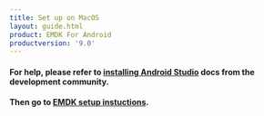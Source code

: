 ```yaml
---
title: Set up on MacOS
layout: guide.html
product: EMDK For Android
productversion: '9.0'
---
```


#### For help, please refer to [installing Android Studio](https://developer.android.com/studio/install) docs from the development community. 


#### Then go to [EMDK setup instuctions](../setup). 

<!-- 
##Removing previous EMDK installations
>Note: Before upgrading, previous versions of EMDK for Android should be removed.

**Removing SDK add-ons**
1. Navigate to the /Users/[user]/Library/Android/sdk/add-ons directory.
2. Remove addon-symbol_emdk-symbol-XX folders.

**Removing Wizard Core**
1. Navigate to /Users/Shared directory.
2. Remove EMDK for Android folder.

**Removing Wizard plug-in**
1. Launch Finder and go to Applications (on the left side panel)
2. Locate Android Studio.app right click and select Show Package Contents.
2. Locate the Contents\plugins directory.
4. Remove the com.symbol.emdk.wizard.intellijIdea folder.


##Installing EMDK

###Prerequisites

* Android Studio 2.x or newer with Android API 19, API 22 and API 23 platforms and Android SDK Build-tools 23.0.x or newer installed. 
* Latest EMDK add-ons (“\EMDK-A-(version_number)-MAC\SDK\ addon-symbol_emdk-symbol-19/ , 
etc.)
* Latest EMDK Wizard core components (“\EMDK-A-(version_number)-MAC\EMDK for Android”)
* Latest EMDK Wizard plug-in for Android Studio (“\EMDK-A-(version_number)-MAC\Android Studio\ com.symbol.emdk.wizard.intellijIdea”)
* Latest EMDK device runtime (on KitKat only: “\EMDK-A-(version_number)-MAC\Device Update\ EmdkOSUpdateApp_v(version_number).apk”)

>IMPORTANT: All Android Studio sessions must be closed before starting this step.
	
###Download the EMDK for Android MacOS installation files

1. Download the [EMDK for Android MacOS installation files](/emdk-for-android/download)
2. Extract the downloaded zip file and make note of the path to the extracted files. This path will be refered to as **EMDK_FILES** for the rest of this guide.

The extracted folder contains the following files:

* EMDK add-ons 
* EMDK Wizard core components
* EMDK Wizard plug-in for Android Studio
* EMDK device runtime (KitKat only)

>NOTE: Instructions for installing EmdkOSUpdate on Mac can be found in the [Device Setup](/emdk-for-android/9-0/guide/setupDevice) guide.

###EMDK SDK add-on Integration

Add EMDK APIs to the Android SDK
1. Navigate to the /Users/**username**/Library/Android/sdk/add-ons directory.

	![img](../../images/setup/mac/image6.png)

2. Copy all EMDK sdk addon folders from **EMDK\_FILES/SDK/** into the add-ons directory.
	* addon-symbol-emdk\*


3. Exit & Launch Android Studio
4. Go to Tools > Android > SDK Manager

Now the integrated EMDK add-ons should appear in the SDK Manager


###EMDK Wizard plug-in Integration

**Configuring Mac OS X with EMDK Wizard core components**

1. Locate the /Users/Shared folder.

2. Copy **EMDK\_FILES/EMDK for Android** folder into the /Users/Shared folder.


**Integrate the EMDK Wizard plug-in into Android Studio**

1. Launch Finder and go to the Applications folder.

2. Locate Android Studio.app, right click and select Show Package Contents.

	![img](../../images/setup/mac/image13.png)

3. Locate the Contents\plugins directory.

	![img](../../images/setup/mac/image14.png)

4. Copy com.symbol.emdk.wizard.intellijIdea\_x.x.xx folder from **EMDK\_FILES/Andoid Studio** into the plugins directory.

5. Exit & Launch Android Studio.

Now the “EMDK” menu should appear in the Android Studio menu bar:

![img](../../images/setup/mac/image16.png)

7.	Launch EMDK -> About to see installed EMDK Wizard components.

![img](../../images/setup/mac/emdk_about.png)


##Uninstalling EMDK for Android
To uninstall the EMDK for android perform the following steps:

>Note: It is recommended that you close all Android Studio IDE windows before proceeding with uninstallation. 

1. Remove the EMDK SDK add-on by deleting the emdk addon folders from `/Users/**username**/Library/Android/sdk/add-ons`
	- addon-symbol-emdk*
	
2.  Locate the /Users/Shared folder then delete the **EMDK for Android** folder.

	![img](../../images/setup/mac/image10.png)

3. Remove the EMDK for Andrdoid IDE plugin:

	1. Locate Android Studio.app in your Applications folder, right click and select Show Package Contents.

		![img](../../images/setup/mac/image13.png)

	2. Locate the Contents\plugins directory.

		![img](../../images/setup/mac/image14.png)

	3. Delete com.symbol.emdk.wizard.intellijIdea\_x.x.xx folder from the plugins directory.


##Configuring ADB on Mac OSX
The ADB connectivity on Mac OSX for Zebra Android devices will not be successful by default. Therefore the Vendor ID must be specified under third party USB Vendor ID list to get the device connected on Mac OSX.

>NOTE: The Google Mobile Service (GMS) devices (ex: TC 55 GMS) will be connected without any change to the USB Vendor ID list.

To add the Zebra Vendor ID to ADB:

1. Enter the following command using a terminal: `echo 0x05e0 >> ~/.android/adb_usb.ini`
2. Next, navigate to the ADB directory: `cd /Users/<user>/Library/Android/sdk/platform-tools/`
3. Stop the the adb service if it is running: `./adb kill-server`
3. Connect a Zebra Android device and enter the following command verify the list of attached devices:
	`./adb devices`


















 -->